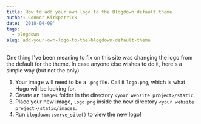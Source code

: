 ```yaml
---
title: How to add your own logo to the Blogdown default theme
author: Connor Kirkpatrick
date: '2018-04-09'
tags:
  - blogdown
slug: add-your-own-logo-to-the-blogdown-default-theme
---
```


One thing I've been meaning to fix on this site was changing the logo from the default for the theme. In case anyone else wishes to do it, here's a simple way (but not the only).


1. Your image will need to be a `.png` file. Call it `logo.png`, which is what Hugo will be looking for.
2. Create an `images` folder in the directory `<your website project>/static`.
3. Place your new image, `logo.png` inside the new directory `<your website project>/static/images`.
4. Run `blogdown::serve_site()` to view the new logo!